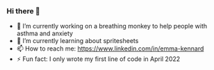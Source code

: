 ### Hi there 👋

- 🔭 I’m currently working on a breathing monkey to help people with asthma and anxiety
- 🌱 I’m currently learning about spritesheets
- 📫 How to reach me: https://www.linkedin.com/in/emma-kennard
- ⚡ Fun fact: I only wrote my first line of code in April 2022
